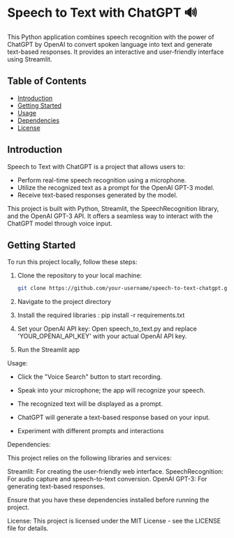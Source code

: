 # Speech to Text with ChatGPT 🔊

This Python application combines speech recognition with the power of ChatGPT by OpenAI to convert spoken language into text and generate text-based responses. It provides an interactive and user-friendly interface using Streamlit.


## Table of Contents

- [Introduction](#introduction)
- [Getting Started](#getting-started)
- [Usage](#usage)
- [Dependencies](#dependencies)
- [License](#license)

## Introduction

Speech to Text with ChatGPT is a project that allows users to:

- Perform real-time speech recognition using a microphone.
- Utilize the recognized text as a prompt for the OpenAI GPT-3 model.
- Receive text-based responses generated by the model.

This project is built with Python, Streamlit, the SpeechRecognition library, and the OpenAI GPT-3 API. It offers a seamless way to interact with the ChatGPT model through voice input.


## Getting Started

To run this project locally, follow these steps:

1. Clone the repository to your local machine:

   ```bash
   git clone https://github.com/your-username/speech-to-text-chatgpt.git

2. Navigate to the project directory

3. Install the required libraries : pip install -r requirements.txt

4. Set your OpenAI API key: Open speech_to_text.py and replace 'YOUR_OPENAI_API_KEY' with your actual OpenAI API key.

5. Run the Streamlit app

Usage:

- Click the "Voice Search" button to start recording.

- Speak into your microphone; the app will recognize your speech.

- The recognized text will be displayed as a prompt.

- ChatGPT will generate a text-based response based on your input.

- Experiment with different prompts and interactions

Dependencies:

This project relies on the following libraries and services:

Streamlit: For creating the user-friendly web interface.
SpeechRecognition: For audio capture and speech-to-text conversion.
OpenAI GPT-3: For generating text-based responses.

Ensure that you have these dependencies installed before running the project.

License:
This project is licensed under the MIT License - see the LICENSE file for details.



